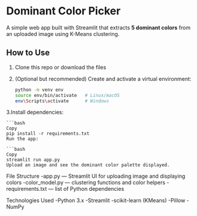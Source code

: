 # Dominant Color Picker

A simple web app built with Streamlit that extracts **5 dominant colors** from an uploaded image using K-Means clustering.

## How to Use

1. Clone this repo or download the files  
2. (Optional but recommended) Create and activate a virtual environment:

   ```bash
   python -m venv env
   source env/bin/activate   # Linux/macOS
   env\Scripts\activate      # Windows

3.Install dependencies:

    ```bash
    Copy
    pip install -r requirements.txt
    Run the app:

    ```bash
    Copy
    streamlit run app.py
    Upload an image and see the dominant color palette displayed.

File Structure
-app.py — Streamlit UI for uploading image and displaying colors
-color_model.py — clustering functions and color helpers
-requirements.txt — list of Python dependencies

Technologies Used
-Python 3.x
-Streamlit
-scikit-learn (KMeans)
-Pillow
-NumPy